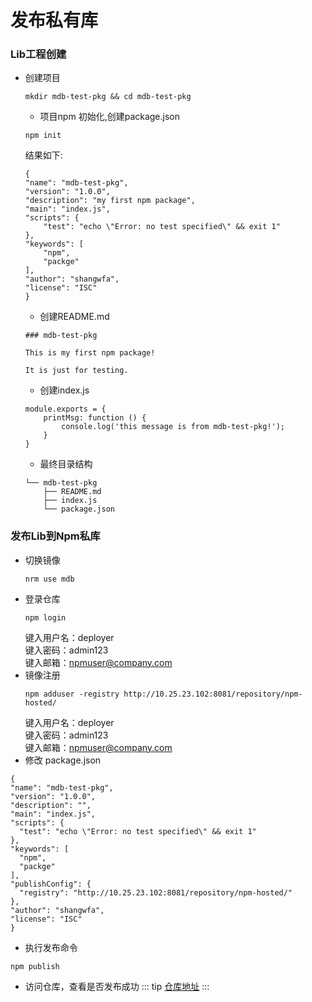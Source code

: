 # 发布私有库
### Lib工程创建
 - 创建项目
    ```shell
    mkdir mdb-test-pkg && cd mdb-test-pkg
    ```
    - 项目npm 初始化,创建package.json
    ```shell
    npm init
    ```
    结果如下:
    ```
    {
    "name": "mdb-test-pkg",
    "version": "1.0.0",
    "description": "my first npm package",
    "main": "index.js",
    "scripts": {
        "test": "echo \"Error: no test specified\" && exit 1"
    },
    "keywords": [
        "npm",
        "packge"
    ],
    "author": "shangwfa",
    "license": "ISC"
    }
    ```
    - 创建README.md
    ```
    ### mdb-test-pkg

    This is my first npm package!

    It is just for testing.
    ```
    - 创建index.js
    ```
    module.exports = {
        printMsg: function () {
            console.log('this message is from mdb-test-pkg!');
        }
    }
    ```
    - 最终目录结构
    ```
    └── mdb-test-pkg
        ├── README.md
        ├── index.js
        └── package.json
    ```
### 发布Lib到Npm私库
  - 切换镜像
    ```
    nrm use mdb
    ```
  - 登录仓库
    ```
    npm login
    ```
    键入用户名：deployer<br>
    键入密码：admin123<br>
    键入邮箱：npmuser@company.com
  - 镜像注册
    ```
    npm adduser -registry http://10.25.23.102:8081/repository/npm-hosted/
    ```
    键入用户名：deployer<br>
    键入密码：admin123<br>
    键入邮箱：npmuser@company.com
  - 修改 package.json
  ```
  {
  "name": "mdb-test-pkg",
  "version": "1.0.0",
  "description": "",
  "main": "index.js",
  "scripts": {
    "test": "echo \"Error: no test specified\" && exit 1"
  },
  "keywords": [
    "npm",
    "packge"
  ],
  "publishConfig": {
    "registry": "http://10.25.23.102:8081/repository/npm-hosted/"
  },
  "author": "shangwfa",
  "license": "ISC"
}
```
- 执行发布命令
```
npm publish
```
- 访问仓库，查看是否发布成功
::: tip
[仓库地址](http://10.25.23.102:8081/#browse/browse:npm-hosted)
:::


